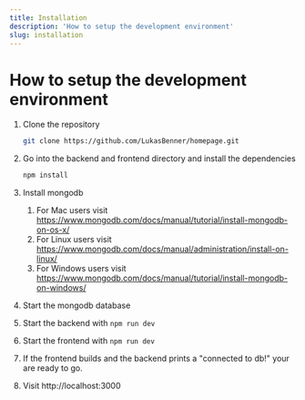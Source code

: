 ```yaml
---
title: Installation
description: 'How to setup the development environment'
slug: installation
---
```


# How to setup the development environment

1. Clone the repository
   ```bash
   git clone https://github.com/LukasBenner/homepage.git
   ```
2. Go into the backend and frontend directory and install the dependencies
   ```bash
   npm install
   ```
3. Install mongodb
   1. For Mac users visit https://www.mongodb.com/docs/manual/tutorial/install-mongodb-on-os-x/
   2. For Linux users visit https://www.mongodb.com/docs/manual/administration/install-on-linux/
   3. For Windows users visit https://www.mongodb.com/docs/manual/tutorial/install-mongodb-on-windows/
4. Start the mongodb database

5. Start the backend with `npm run dev`
6. Start the frontend with `npm run dev`
7. If the frontend builds and the backend prints a "connected to db!" your are ready to go.
8. Visit http://localhost:3000
